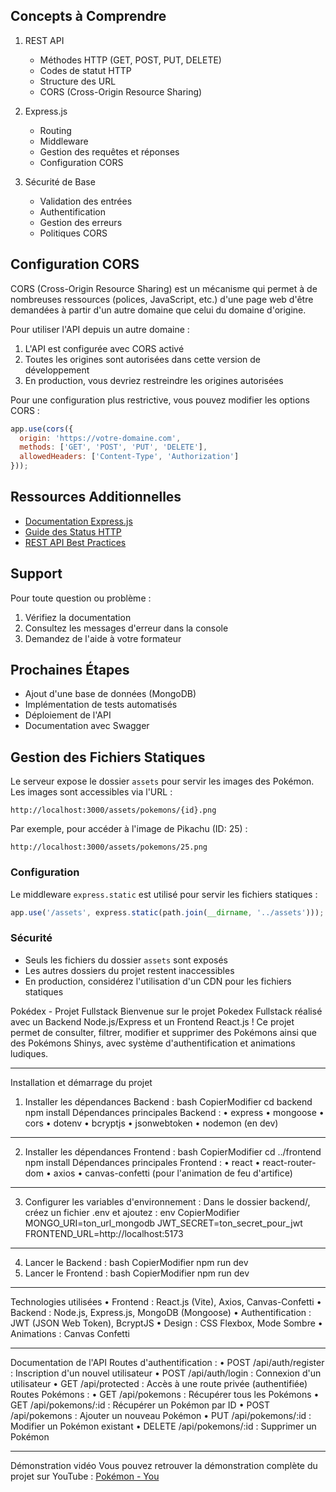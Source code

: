 ## Concepts à Comprendre
1. REST API
   - Méthodes HTTP (GET, POST, PUT, DELETE)
   - Codes de statut HTTP
   - Structure des URL
   - CORS (Cross-Origin Resource Sharing)

2. Express.js
   - Routing
   - Middleware
   - Gestion des requêtes et réponses
   - Configuration CORS

3. Sécurité de Base
   - Validation des entrées
   - Authentification
   - Gestion des erreurs
   - Politiques CORS

## Configuration CORS
CORS (Cross-Origin Resource Sharing) est un mécanisme qui permet à de nombreuses ressources (polices, JavaScript, etc.) d'une page web d'être demandées à partir d'un autre domaine que celui du domaine d'origine.

Pour utiliser l'API depuis un autre domaine :
1. L'API est configurée avec CORS activé
2. Toutes les origines sont autorisées dans cette version de développement
3. En production, vous devriez restreindre les origines autorisées

Pour une configuration plus restrictive, vous pouvez modifier les options CORS :

```javascript
app.use(cors({
  origin: 'https://votre-domaine.com',
  methods: ['GET', 'POST', 'PUT', 'DELETE'],
  allowedHeaders: ['Content-Type', 'Authorization']
}));
```

## Ressources Additionnelles
- [Documentation Express.js](https://expressjs.com/fr/)
- [Guide des Status HTTP](https://developer.mozilla.org/fr/docs/Web/HTTP/Status)
- [REST API Best Practices](https://restfulapi.net/)

## Support
Pour toute question ou problème :
1. Vérifiez la documentation
2. Consultez les messages d'erreur dans la console
3. Demandez de l'aide à votre formateur

## Prochaines Étapes
- Ajout d'une base de données (MongoDB)
- Implémentation de tests automatisés
- Déploiement de l'API
- Documentation avec Swagger

## Gestion des Fichiers Statiques
Le serveur expose le dossier `assets` pour servir les images des Pokémon. Les images sont accessibles via l'URL :
```
http://localhost:3000/assets/pokemons/{id}.png
```

Par exemple, pour accéder à l'image de Pikachu (ID: 25) :
```
http://localhost:3000/assets/pokemons/25.png
```

### Configuration
Le middleware `express.static` est utilisé pour servir les fichiers statiques :
```javascript
app.use('/assets', express.static(path.join(__dirname, '../assets')));
```

### Sécurité
- Seuls les fichiers du dossier `assets` sont exposés
- Les autres dossiers du projet restent inaccessibles
- En production, considérez l'utilisation d'un CDN pour les fichiers statiques













Pokédex - Projet Fullstack
Bienvenue sur le projet Pokedex Fullstack réalisé avec un Backend Node.js/Express et un Frontend React.js ! Ce projet permet de consulter, filtrer, modifier et supprimer des Pokémons ainsi que des Pokémons Shinys, avec système d'authentification et animations ludiques.
________________________________________
 Installation et démarrage du projet
1. Installer les dépendances Backend :
bash
CopierModifier
cd backend
npm install
Dépendances principales Backend :
•	express
•	mongoose
•	cors
•	dotenv
•	bcryptjs
•	jsonwebtoken
•	nodemon (en dev)
________________________________________
2. Installer les dépendances Frontend :
bash
CopierModifier
cd ../frontend
npm install
Dépendances principales Frontend :
•	react
•	react-router-dom
•	axios
•	canvas-confetti (pour l'animation de feu d'artifice)
________________________________________
3. Configurer les variables d'environnement :
Dans le dossier backend/, créez un fichier .env et ajoutez :
env
CopierModifier
MONGO_URI=ton_url_mongodb
JWT_SECRET=ton_secret_pour_jwt
FRONTEND_URL=http://localhost:5173
________________________________________
4. Lancer le Backend :
bash
CopierModifier
npm run dev
5. Lancer le Frontend :
bash
CopierModifier
npm run dev
________________________________________
 Technologies utilisées
•	Frontend : React.js (Vite), Axios, Canvas-Confetti
•	Backend : Node.js, Express.js, MongoDB (Mongoose)
•	Authentification : JWT (JSON Web Token), BcryptJS
•	Design : CSS Flexbox, Mode Sombre
•	Animations : Canvas Confetti 
________________________________________
 Documentation de l'API
 Routes d'authentification :
•	POST /api/auth/register : Inscription d'un nouvel utilisateur
•	POST /api/auth/login : Connexion d'un utilisateur
•	GET /api/protected : Accès à une route privée (authentifiée)
 Routes Pokémons :
•	GET /api/pokemons : Récupérer tous les Pokémons
•	GET /api/pokemons/:id : Récupérer un Pokémon par ID
•	POST /api/pokemons : Ajouter un nouveau Pokémon
•	PUT /api/pokemons/:id : Modifier un Pokémon existant
•	DELETE /api/pokemons/:id : Supprimer un Pokémon
_____________________________________
 Démonstration vidéo
Vous pouvez retrouver la démonstration complète du projet sur YouTube :
[Pokémon - You](https://www.youtube.com/watch?v=rBqqqXF_Pnk)
